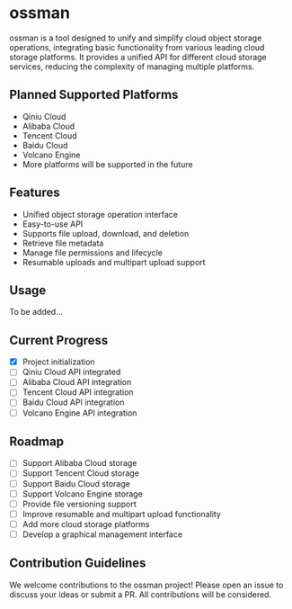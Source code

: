 # ossman

ossman is a tool designed to unify and simplify cloud object storage operations, integrating basic functionality from various leading cloud storage platforms. It provides a unified API for different cloud storage services, reducing the complexity of managing multiple platforms.

## Planned Supported Platforms

- Qiniu Cloud
- Alibaba Cloud
- Tencent Cloud
- Baidu Cloud
- Volcano Engine
- More platforms will be supported in the future

## Features

- Unified object storage operation interface
- Easy-to-use API
- Supports file upload, download, and deletion
- Retrieve file metadata
- Manage file permissions and lifecycle
- Resumable uploads and multipart upload support

## Usage

To be added...

## Current Progress

- [x] Project initialization
- [ ] Qiniu Cloud API integrated
- [ ] Alibaba Cloud API integration
- [ ] Tencent Cloud API integration
- [ ] Baidu Cloud API integration
- [ ] Volcano Engine API integration

## Roadmap

- [ ] Support Alibaba Cloud storage
- [ ] Support Tencent Cloud storage
- [ ] Support Baidu Cloud storage
- [ ] Support Volcano Engine storage
- [ ] Provide file versioning support
- [ ] Improve resumable and multipart upload functionality
- [ ] Add more cloud storage platforms
- [ ] Develop a graphical management interface

## Contribution Guidelines

We welcome contributions to the ossman project! Please open an issue to discuss your ideas or submit a PR. All contributions will be considered.
